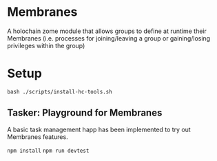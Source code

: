 # Membranes

A holochain zome module that allows groups to define at runtime their Membranes (i.e. processes for joining/leaving a group or gaining/losing privileges within the group)

# Setup

`bash ./scripts/install-hc-tools.sh`

## Tasker: Playground for Membranes

A basic task management happ has been implemented to try out Membranes features.

`npm install`
`npm run devtest`
